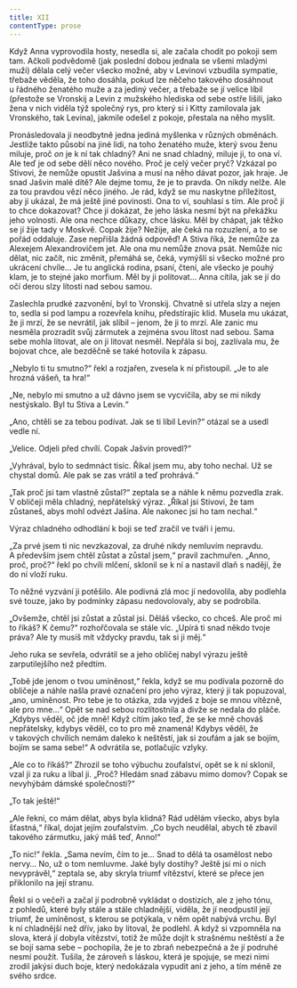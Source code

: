 ```yaml
---
title: XII
contentType: prose
---
```


<section>

Když Anna vyprovodila hosty, nesedla si, ale začala chodit po pokoji sem tam. Ačkoli podvědomě (jak poslední dobou jednala se všemi mladými muži) dělala celý večer všecko možné, aby v Levinovi vzbudila sympatie, třebaže věděla, že toho dosáhla, pokud lze něčeho takového dosáhnout u řádného ženatého muže a za jediný večer, a třebaže se jí velice líbil (přestože se Vronskij a Levin z mužského hlediska od sebe ostře lišili, jako žena v nich viděla týž společný rys, pro který si i Kitty zamilovala jak Vronského, tak Levina), jakmile odešel z pokoje, přestala na něho myslit.

Pronásledovala ji neodbytně jedna jediná myšlenka v různých obměnách. Jestliže takto působí na jiné lidi, na toho ženatého muže, který svou ženu miluje, proč _on_ je k ní tak chladný? Ani ne snad chladný, miluje ji, to ona ví. Ale teď je od sebe dělí něco nového. Proč je celý večer pryč? Vzkázal po Stivovi, že nemůže opustit Jašvina a musí na něho dávat pozor, jak hraje. Je snad Jašvin malé dítě? Ale dejme tomu, že je to pravda. On nikdy nelže. Ale za tou pravdou vězí něco jiného. Je rád, když se mu naskytne příležitost, aby jí ukázal, že má ještě jiné povinosti. Ona to ví, souhlasí s tím. Ale proč jí to chce dokazovat? Chce jí dokázat, že jeho láska nesmí být na překážku jeho volnosti. Ale ona nechce důkazy, chce lásku. Měl by chápat, jak těžko se jí žije tady v Moskvě. Copak žije? Nežije, ale čeká na rozuzlení, a to se pořád oddaluje. Zase nepřišla žádná odpověď! A Stiva říká, že nemůže za Alexejem Alexandrovičem jet. Ale ona mu nemůže znova psát. Nemůže nic dělat, nic začít, nic změnit, přemáhá se, čeká, vymýšlí si všecko možné pro ukrácení chvíle… Je tu anglická rodina, psaní, čtení, ale všecko je pouhý klam, je to stejné jako morfium. Měl by ji politovat… Anna cítila, jak se jí do očí derou slzy lítosti nad sebou samou.

Zaslechla prudké zazvonění, byl to Vronskij. Chvatně si utřela slzy a nejen to, sedla si pod lampu a rozevřela knihu, předstírajíc klid. Musela mu ukázat, že ji mrzí, že se nevrátil, jak slíbil – jenom, že ji to mrzí. Ale zanic mu nesměla prozradit svůj zármutek a zejména svou lítost nad sebou. Sama sebe mohla litovat, ale on ji litovat nesměl. Nepřála si boj, zazlívala mu, že bojovat chce, ale bezděčně se také hotovila k zápasu.

„Nebylo ti tu smutno?“ řekl a rozjařen, zvesela k ní přistoupil. „Je to ale hrozná vášeň, ta hra!“

„Ne, nebylo mi smutno a už dávno jsem se vycvičila, aby se mi nikdy nestýskalo. Byl tu Stiva a Levin.“

„Ano, chtěli se za tebou podívat. Jak se ti líbil Levin?“ otázal se a usedl vedle ní.

„Velice. Odjeli před chvílí. Copak Jašvin provedl?“

„Vyhrával, bylo to sedmnáct tisíc. Říkal jsem mu, aby toho nechal. Už se chystal domů. Ale pak se zas vrátil a teď prohrává.“

„Tak proč jsi tam vlastně zůstal?“ zeptala se a náhle k němu pozvedla zrak. V obličeji měla chladný, nepřátelský výraz. „Říkal jsi Stivovi, že tam zůstaneš, abys mohl odvézt Jašina. Ale nakonec jsi ho tam nechal.“

Výraz chladného odhodlání k boji se teď zračil ve tváři i jemu.

„Za prvé jsem ti nic nevzkazoval, za druhé nikdy nemluvím nepravdu. A především jsem chtěl zůstat a zůstal jsem,“ pravil zachmuřen. „Anno, proč, proč?“ řekl po chvíli mlčení, sklonil se k ní a nastavil dlaň s nadějí, že do ní vloží ruku.

To něžné vyzvání ji potěšilo. Ale podivná zlá moc jí nedovolila, aby podlehla své touze, jako by podmínky zápasu nedovolovaly, aby se podrobila.

„Ovšemže, chtěl jsi zůstat a zůstal jsi. Děláš všecko, co chceš. Ale proč mi to říkáš? K čemu?“ rozhořčovala se stále víc. „Upírá ti snad někdo tvoje práva? Ale ty musíš mít vždycky pravdu, tak si ji měj.“

Jeho ruka se sevřela, odvrátil se a jeho obličej nabyl výrazu ještě zarputilejšího než předtím.

„Tobě jde jenom o tvou umíněnost,“ řekla, když se mu podívala pozorně do obličeje a náhle našla pravé označení pro jeho výraz, který ji tak popuzoval, „ano, umíněnost. Pro tebe je to otázka, zda vyjdeš z boje se mnou vítězně, ale pro mne…“ Opět se nad sebou rozlítostnila a divže se nedala do pláče. „Kdybys věděl, oč jde mně! Když cítím jako teď, že se ke mně chováš nepřátelsky, kdybys věděl, co to pro mě znamená! Kdybys věděl, že v takových chvílích nemám daleko k neštěstí, jak si zoufám a jak se bojím, bojím se sama sebe!“ A odvrátila se, potlačujíc vzlyky.

„Ale co to říkáš?“ Zhrozil se toho výbuchu zoufalství, opět se k ní sklonil, vzal ji za ruku a líbal ji. „Proč? Hledám snad zábavu mimo domov? Copak se nevyhýbám dámské společnosti?“

„To tak ještě!“

„Ale řekni, co mám dělat, abys byla klidná? Rád udělám všecko, abys byla šťastná,“ říkal, dojat jejím zoufalstvím. „Co bych neudělal, abych tě zbavil takového zármutku, jaký máš teď, Anno!“

„To nic!“ řekla. „Sama nevím, čím to je… Snad to dělá ta osamělost nebo nervy… No, už o tom nemluvme. Jaké byly dostihy? Ještě jsi mi o nich nevyprávěl,“ zeptala se, aby skryla triumf vítězství, které se přece jen přiklonilo na její stranu.

Řekl si o večeři a začal jí podrobně vykládat o dostizích, ale z jeho tónu, z pohledů, které byly stále a stále chladnější, viděla, že jí neodpustil její triumf, že umíněnost, s kterou se potýkala, v něm opět nabývá vrchu. Byl k ní chladnější než dřív, jako by litoval, že podlehl. A když si vzpomněla na slova, která jí dobyla vítězství, totiž že může dojít k strašnému neštěstí a že se bojí sama sebe – pochopila, že je to zbraň nebezpečná a že jí podruhé nesmí použít. Tušila, že zároveň s láskou, která je spojuje, se mezi nimi zrodil jakýsi duch boje, který nedokázala vypudit ani z jeho, a tím méně ze svého srdce.

</section>
